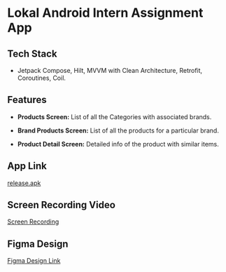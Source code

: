 # Lokal Android Intern Assignment App

## Tech Stack
- Jetpack Compose, Hilt, MVVM with Clean Architecture, Retrofit, Coroutines, Coil.

## Features

- **Products Screen:** List of all the Categories with associated brands.

- **Brand Products Screen:** List of all the products for a particular brand.

- **Product Detail Screen:** Detailed info of the product with similar items.

## App Link

[release.apk](https://drive.google.com/file/d/1_JnrkXxvk6foZVLbpPOYAvUI7hmgwDaS/view?usp=sharing) 

## Screen Recording Video

[Screen Recording](https://drive.google.com/file/d/1AK9mUQkWRjRVAVsha3szAIHlQX1hzfje/view?usp=sharing)

## Figma Design 
[Figma Design Link](https://www.figma.com/file/SI43d9c3TrRE5R0ePCdBB3/Projects?type=design&node-id=0%3A1&mode=design&t=gHnNur8Mb6lglmqx-1)
